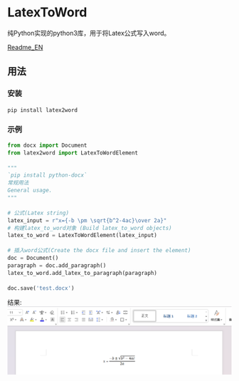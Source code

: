 # LatexToWord
纯Python实现的python3库，用于将Latex公式写入word。


[Readme_EN](https://github.com/Gu-f/LatexToWord/blob/main/README.md)  

## 用法  
### 安装  
`pip install latex2word`  

### 示例  
```python
from docx import Document
from latex2word import LatexToWordElement

"""
`pip install python-docx`  
常规用法  
General usage.  
"""

# 公式(Latex string)
latex_input = r"x={-b \pm \sqrt{b^2-4ac}\over 2a}"
# 构建latex_to_word对象 (Build latex_to_word objects)
latex_to_word = LatexToWordElement(latex_input)

# 插入word公式(Create the docx file and insert the element)
doc = Document()
paragraph = doc.add_paragraph()
latex_to_word.add_latex_to_paragraph(paragraph)

doc.save('test.docx')
```  
结果:  
![demo](https://raw.githubusercontent.com/Gu-f/LatexToWord/main/images/demo.png)  


